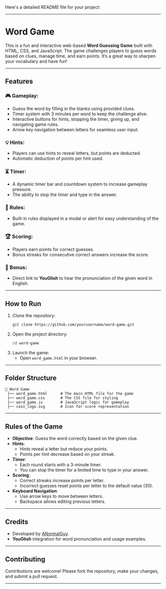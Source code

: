 Here's a detailed README file for your project:

---

# Word Game

This is a fun and interactive web-based **Word Guessing Game** built with HTML, CSS, and JavaScript. The game challenges players to guess words based on clues, manage time, and earn points. It’s a great way to sharpen your vocabulary and have fun!

---

## Features

### 🎮 Gameplay:
- Guess the word by filling in the blanks using provided clues.
- Timer system with 3 minutes per word to keep the challenge alive.
- Interactive buttons for hints, stopping the timer, giving up, and navigating game rules.
- Arrow key navigation between letters for seamless user input.

### 💡 Hints:
- Players can use hints to reveal letters, but points are deducted.
- Automatic deduction of points per hint used.

### ⏳ Timer:
- A dynamic timer bar and countdown system to increase gameplay pressure.
- The ability to stop the timer and type in the answer.

### 📖 Rules:
- Built-in rules displayed in a modal or alert for easy understanding of the game.

### 🏆 Scoring:
- Players earn points for correct guesses.
- Bonus streaks for consecutive correct answers increase the score.

### 🎵 Bonus:
- Direct link to **YouGlish** to hear the pronunciation of the given word in English.

---

## How to Run

1. Clone the repository:
   ```bash
   git clone https://github.com/yourusername/word-game.git
   ```
2. Open the project directory:
   ```bash
   cd word-game
   ```
3. Launch the game:
   - Open `word_game.html` in your browser.

---

## Folder Structure

```
📂 Word Game
 ├── word_game.html      # The main HTML file for the game
 ├── word_game.css       # The CSS file for styling
 ├── word_game.js        # JavaScript logic for gameplay
 ├── coin_logo.svg       # Icon for score representation
```

---

## Rules of the Game

- **Objective**: Guess the word correctly based on the given clue.
- **Hints**:
  - Hints reveal a letter but reduce your points.
  - Points per hint decrease based on your streak.
- **Timer**:
  - Each round starts with a 3-minute timer.
  - You can stop the timer for a limited time to type in your answer.
- **Scoring**:
  - Correct streaks increase points per letter.
  - Incorrect guesses reset points per letter to the default value (30).
- **Keyboard Navigation**:
  - Use arrow keys to move between letters.
  - Backspace allows editing previous letters.

---

## Credits

- Developed by [ANormalGuy](https://github.com/anormalguy96).
- **YouGlish** integration for word pronunciation and usage examples.

---

## Contributing

Contributions are welcome! Please fork the repository, make your changes, and submit a pull request.

---
